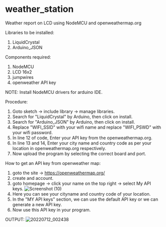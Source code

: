 # weather_station
Weather report on LCD using NodeMCU and openweathermap.org


Libraries to be installed:
1. LiquidCrystal
2. Arduino_JSON

Components required:
1. NodeMCU
2. LCD 16x2
3. jumpwires
4. openweather API key

NOTE: Install NodeMCU drivers for arduino IDE.

Procedure:
1. Goto sketch -> include library -> manage libraries.
2. Search for "LiquidCrystal" by Arduino, then click on install.
3. Search for "Arduino_JSON" by Arduino, then click on install.
4. Replace "WIFI_SSID" with your wifi name and replace "WIFI_PSWD" with your wifi password.
5. In line 12 of code, Enter your API key from the openweathermap.org.
6. In line 13 and 14, Enter your city name and country code as per your location in openweathermap.org respectively.
7. Now upload the program by selecting the correct board and port.


How to get an API key from openweather map:
1. goto the site -> https://openweathermap.org/
2. create and account.
3. goto homepage -> click your name on the top right -> select My API keys.
![Screenshot (10)](https://user-images.githubusercontent.com/101927825/178481667-5c1441a5-1b06-48e1-8898-d53ee9f47063.png)
4. Here you can see your cityname and country code of your location.
5. In the "MY API keys" section, we can use the default API key or we can generate a new API key.
6. Now use this API key in your program.


OUTPUT:
![20220712_002438](https://user-images.githubusercontent.com/101927825/178482269-8f9d1df3-f1a1-4815-8f9c-00fd9422d083.jpg)
